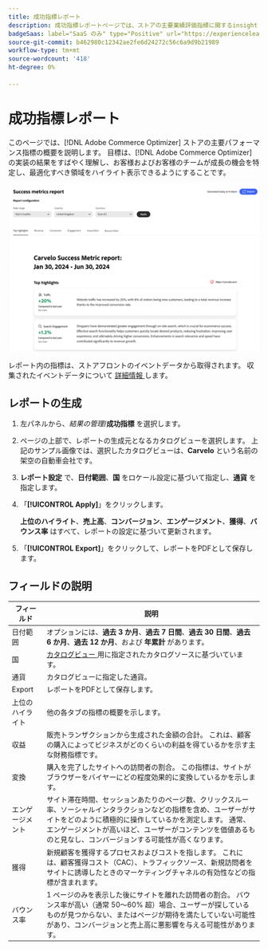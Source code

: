 ```yaml
---
title: 成功指標レポート
description: 成功指標レポートページでは、ストアの主要業績評価指標に関するinsight [!DNL Adobe Commerce Optimizer]  提供されます。
badgeSaas: label="SaaS のみ" type="Positive" url="https://experienceleague.adobe.com/en/docs/commerce/user-guides/product-solutions" tooltip="Adobe Commerce as a Cloud ServiceおよびAdobe Commerce Optimizer プロジェクトにのみ適用されます（Adobeで管理される SaaS インフラストラクチャ）。"
source-git-commit: b462980c12342ae2fe6d24272c56c6a9d9b21989
workflow-type: tm+mt
source-wordcount: '418'
ht-degree: 0%

---
```


# 成功指標レポート

このページでは、[!DNL Adobe Commerce Optimizer] ストアの主要パフォーマンス指標の概要を説明します。 目標は、[!DNL Adobe Commerce Optimizer] の実装の結果をすばやく理解し、お客様およびお客様のチームが成長の機会を特定し、最適化すべき領域をハイライト表示できるようにすることです。

![ 成功指標レポート ](../assets/success-metrics.png)

レポート内の指標は、ストアフロントのイベントデータから取得されます。 収集されたイベントデータについて [ 詳細情報 ](../setup/events/overview.md) します。

## レポートの生成

1. 左パネルから、_結果の管理_/**成功指標** を選択します。
1. ページの上部で、レポートの生成元となるカタログビューを選択します。 上記のサンプル画像では、選択したカタログビューは、**Carvelo** という名前の架空の自動車会社です。
1. **レポート設定** で、**日付範囲**、**国** をロケール設定に基づいて指定し、**通貨** を指定します。
1. 「**[!UICONTROL Apply]**」をクリックします。

   **上位のハイライト**、**売上高**、**コンバージョン**、**エンゲージメント**、**獲得**、**バウンス率** はすべて、レポートの設定に基づいて更新されます。

1. 「**[!UICONTROL Export]**」をクリックして、レポートをPDFとして保存します。

## フィールドの説明

| フィールド | 説明 |
|---|---|
| 日付範囲 | オプションには、**過去 3 か月**、**過去 7 日間**、**過去 30 日間**、**過去 6 か月**、**過去 12 か月**、および **年累計** があります。 |
| 国 | [ カタログビュー ](../setup/catalog-view.md) 用に指定されたカタログソースに基づいています。 |
| 通貨 | カタログビューに指定した通貨。 |
| Export | レポートをPDFとして保存します。 |
| 上位のハイライト | 他の各タブの指標の概要を示します。 |
| 収益 | 販売トランザクションから生成された金額の合計。 これは、顧客の購入によってビジネスがどのくらいの利益を得ているかを示す主な財務指標です。 |
| 変換 | 購入を完了したサイトへの訪問者の割合。 この指標は、サイトがブラウザーをバイヤーにどの程度効果的に変換しているかを示します。 |
| エンゲージメント | サイト滞在時間、セッションあたりのページ数、クリックスルー率、ソーシャルインタラクションなどの指標を含め、ユーザーがサイトをどのように積極的に操作しているかを測定します。 通常、エンゲージメントが高いほど、ユーザーがコンテンツを価値あるものと見なし、コンバージョンする可能性が高くなります。 |
| 獲得 | 新規顧客を獲得するプロセスおよびコストを指します。 これには、顧客獲得コスト（CAC）、トラフィックソース、新規訪問者をサイトに誘導したときのマーケティングチャネルの有効性などの指標が含まれます。 |
| バウンス率 | 1 ページのみを表示した後にサイトを離れた訪問者の割合。 バウンス率が高い（通常 50～60% 超）場合、ユーザーが探しているものが見つからない、またはページが期待を満たしていない可能性があり、コンバージョンと売上高に悪影響を与える可能性があります。 |
